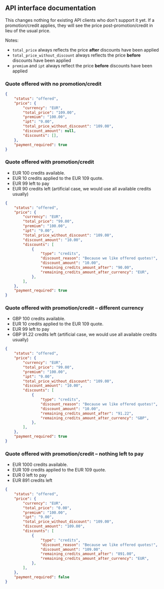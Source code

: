 ## API interface documentation

This changes nothing for existing API clients who don't support it yet. If a promotion/credit applies, they will see the price post-promotion/credit in lieu of the usual price.

Notes:
- `total_price` always reflects the price **after** discounts have been applied
- `total_price_without_discount` always reflects the price **before** discounts have been applied
- `premium` and `ipt` always reflect the price **before** discounts have been applied


### Quote offered with no promotion/credit

```json
{
    "status": "offered",
    "price": {
        "currency": "EUR",
        "total_price": "109.00",
        "premium": "100.00",
        "ipt": "9.00",
        "total_price_without_discount": "109.00",
        "discount_amount": null,
        "discounts": [],
    },
    "payment_required": true
}
```

### Quote offered with promotion/credit

- EUR 100 credits available.
- EUR 10 credits applied to the EUR 109 quote.
- EUR 99 left to pay
- EUR 90 credits left (artificial case, we would use all available credits usually)

```json
{
    "status": "offered",
    "price": {
        "currency": "EUR",
        "total_price": "99.00",
        "premium": "100.00",
        "ipt": "9.00",
        "total_price_without_discount": "109.00",
        "discount_amount": "10.00",
        "discounts": [
            {
                "type": "credits",
                "discount_reason": "Because we like offered quotes!",
                "discount_amount": "10.00",
                "remaining_credits_amount_after": "90.00",
                "remaining_credits_amount_after_currency": "EUR",
            },
        ],
    },
    "payment_required": true
}
```


### Quote offered with promotion/credit – different currency

- GBP 100 credits available.
- EUR 10 credits applied to the EUR 109 quote.
- EUR 99 left to pay
- GBP 91.22 credits left (artificial case, we would use all available credits usually)

```json
{
    "status": "offered",
    "price": {
        "currency": "EUR",
        "total_price": "99.00",
        "premium": "100.00",
        "ipt": "9.00",
        "total_price_without_discount": "109.00",
        "discount_amount": "10.00",
        "discounts": [
            {
                "type": "credits",
                "discount_reason": "Because we like offered quotes!",
                "discount_amount": "10.00",
                "remaining_credits_amount_after": "91.22",
                "remaining_credits_amount_after_currency": "GBP",
            },
        ],
    },
    "payment_required": true
}
```

### Quote offered with promotion/credit – nothing left to pay

- EUR 1000 credits available.
- EUR 109 credits applied to the EUR 109 quote.
- EUR 0 left to pay
- EUR 891 credits left

```json
{
    "status": "offered",
    "price": {
        "currency": "EUR",
        "total_price": "0.00",
        "premium": "100.00",
        "ipt": "9.00",
        "total_price_without_discount": "109.00",
        "discount_amount": "109.00",
        "discounts": [
            {
                "type": "credits",
                "discount_reason": "Because we like offered quotes!",
                "discount_amount": "109.00",
                "remaining_credits_amount_after": "891.00",
                "remaining_credits_amount_after_currency": "EUR",
            },
        ],
    },
    "payment_required": false
}
```
